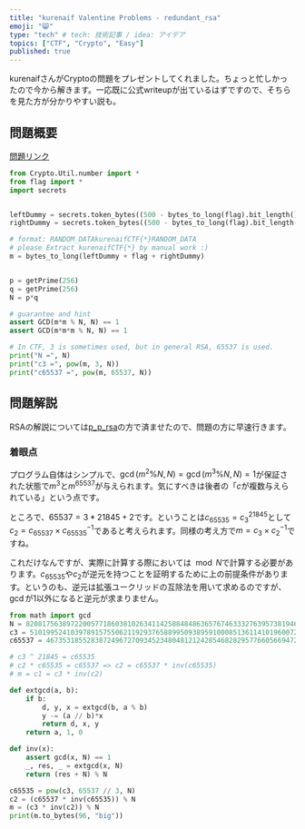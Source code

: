 ```yaml
---
title: "kurenaif Valentine Problems - redundant_rsa"
emoji: "😸"
type: "tech" # tech: 技術記事 / idea: アイデア
topics: ["CTF", "Crypto", "Easy"]
published: true
---
```


kurenaifさんがCryptoの問題をプレゼントしてくれました。ちょっと忙しかったので今から解きます。一応既に公式writeupが出ているはずですので、そちらを見た方が分かりやすい説も。
## 問題概要

[問題リンク](https://github.com/kurenaif/kurenaif_valentine_problems/tree/main/redundant_rsa)

```python:problem.py
from Crypto.Util.number import *
from flag import *
import secrets


leftDummy = secrets.token_bytes((500 - bytes_to_long(flag).bit_length()) // 8 // 2)
rightDummy = secrets.token_bytes((500 - bytes_to_long(flag).bit_length()) // 8 // 2)

# format: RANDOM_DATAkurenaifCTF{*}RANDOM_DATA
# please Extract kurenaifCTF{*} by manual work :)
m = bytes_to_long(leftDummy + flag + rightDummy)


p = getPrime(256)
q = getPrime(256)
N = p*q

# guarantee and hint 
assert GCD(m*m % N, N) == 1
assert GCD(m*m*m % N, N) == 1

# In CTF, 3 is sometimes used, but in general RSA, 65537 is used.
print("N =", N)
print("c3 =", pow(m, 3, N))
print("c65537 =", pow(m, 65537, N))
```

## 問題解説
RSAの解説については[p_p_rsa](/articles/ff4240ae80789a0dce00)の方で済ませたので、問題の方に早速行きます。

### 着眼点
プログラム自体はシンプルで、$\gcd(m^2\%N, N) = \gcd(m^3\%N, N) = 1$が保証された状態で$m^3$と$m^{65537}$が与えられます。気にすべきは後者の「$c$が複数与えられている」という点です。

ところで、$65537 = 3 * 21845 + 2$です。ということは$c_{65535}={c_{3}}^{21845}$として$c_2=c_{65537}\times {c_{65535}}^{-1}$であると考えられます。同様の考え方で$m=c_3\times{c_2}^{-1}$ですね。

これだけなんですが、実際に計算する際においては$\mod N$で計算する必要があります。$c_65535$や$c_2$が逆元を持つことを証明するために上の前提条件があります。というのも、逆元は拡張ユークリッドの互除法を用いて求めるのですが、$\gcd$が1以外になると逆元が求まりません。

```python:solve.py
from math import gcd
N = 8208175638972200577186038102634114258848486365767463332763957381946985480397227219800325703361508208728778216773973313756762762324416016301819271949512427
c3 = 510199524103978915755062119293765889950938959100085136114101960072728304594090942964306874023123457091885387418124063977610496306587745044542739034336862
c65537 = 4673531855283872496727093452348048121242854682829577660566947295656149440028839210065857595110277181842297946378296819272562912619683355333762343087859186

# c3 ^ 21845 = c65535
# c2 * c65535 = c65537 => c2 = c65537 * inv(c65535)
# m = c1 = c3 * inv(c2)

def extgcd(a, b):
    if b:
        d, y, x = extgcd(b, a % b)
        y -= (a // b)*x
        return d, x, y
    return a, 1, 0

def inv(x):
    assert gcd(x, N) == 1
    _, res, _ = extgcd(x, N)
    return (res + N) % N

c65535 = pow(c3, 65537 // 3, N)
c2 = (c65537 * inv(c65535)) % N
m = (c3 * inv(c2)) % N
print(m.to_bytes(96, "big"))
```
